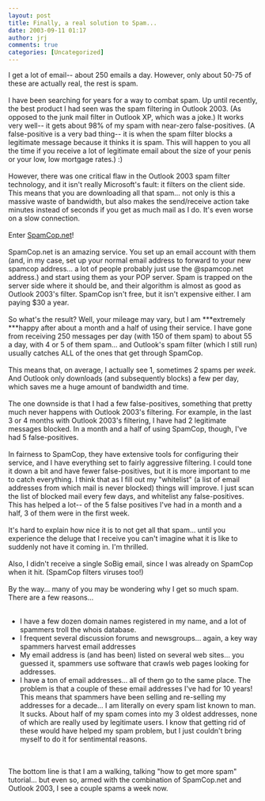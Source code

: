 ```yaml
---
layout: post
title: Finally, a real solution to Spam...
date: 2003-09-11 01:17
author: jrj
comments: true
categories: [Uncategorized]
---
```

I get a lot of email-- about 250 emails a day. However, only about 50-75 of these are actually real, the rest is spam.
<br />
<br />I have been searching for years for a way to combat spam. Up until recently, the best product I had seen was the spam filtering in Outlook 2003. (As opposed to the junk mail filter in Outlook XP, which was a joke.) It works very well-- it gets about 98% of my spam with near-zero false-positives. (A false-positive is a very bad thing-- it is when the spam filter blocks a legitimate message because it thinks it is spam. This will happen to you all the time if you receive a lot of legitimate email about the size of your penis or your low, low mortgage rates.)  :)
<br />
<br />However, there was one critical flaw in the Outlook 2003 spam filter technology, and it isn't really Microsoft's fault: it filters on the client side. This means that you are downloading all that spam... not only is this a massive waste of bandwidth, but also makes the send/receive action take minutes instead of seconds if you get as much mail as I do. It's even worse on a slow connection.
<br />
<br />Enter <a href="http://www.spamcop.net/" target="_new">SpamCop.net</a>!
<br />
<br />SpamCop.net is an amazing service. You set up an email account with them (and, in my case, set up your normal email address to forward to your new spamcop address... a lot of people probably just use the @spamcop.net address.) and start using them as your POP server. Spam is trapped on the server side where it should be, and their algorithm is almost as good as Outlook 2003's filter. SpamCop isn't free, but it isn't expensive either. I am paying $30 a year.
<br />
<br />So what's the result? Well, your mileage may vary, but I am ***extremely ***happy after about a month and a half of using their service. I have gone from receiving 250 messages per day (with 150 of them spam) to about 55 a day, with 4 or 5 of them spam... and Outlook's spam filter (which I still run) usually catches ALL of the ones that get through SpamCop.
<br />
<br />This means that, on average, I actually see 1, sometimes 2 spams per *week*. And Outlook only downloads (and subsequently blocks) a few per day, which saves me a huge amount of bandwidth and time.
<br />
<br />The one downside is that I had a few false-positives, something that pretty much never happens with Outlook 2003's filtering. For example, in the last 3 or 4 months with Outlook 2003's filtering, I have had 2 legitimate messages blocked. In a month and a half of using SpamCop, though, I've had 5 false-positives.
<br />
<br />In fairness to SpamCop, they have extensive tools for configuring their service, and I have everything set to fairly aggressive filtering. I could tone it down a bit and have fewer false-positives, but it is more important to me to catch everything. I think that as I fill out my "whitelist" (a list of email addresses from which mail is never blocked) things will improve. I just scan the list of blocked mail every few days, and whitelist any false-positives. This has helped a lot-- of the 5 false positives I've had in a month and a half, 3 of them were in the first week.
<br />
<br />It's hard to explain how nice it is to not get all that spam... until you experience the deluge that I receive you can't imagine what it is like to suddenly not have it coming in. I'm thrilled.
<br />
<br />Also, I didn't receive a single SoBig email, since I was already on SpamCop when it hit. (SpamCop filters viruses too!)
<br />
<br />By the way... many of you may be wondering why I get so much spam. There are a few reasons...
<br /><ul>
<br /> <li> I have a few dozen domain names registered in my name, and a lot of spammers troll the whois database.
<br /> </li><li> I frequent several discussion forums and newsgroups... again, a key way spammers harvest email addresses
<br /> </li><li> My email address is (and has been) listed on several web sites... you guessed it, spammers use software that crawls web pages looking for addresses.
<br /> </li><li> I have a ton of email addresses... all of them go to the same place. The problem is that a couple of these email addresses I've had for 10 years! This means that spammers have been selling and re-selling my addresses for a decade... I am literally on every spam list known to man. It sucks. About half of my spam comes into my 3 oldest addresses, none of which are really used by legitimate users. I know that getting rid of these would have helped my spam problem, but I just couldn't bring myself to do it for sentimental reasons.
<br /></li></ul>
<br />
<br />The bottom line is that I am a walking, talking "how to get more spam" tutorial... but even so, armed with the combination of SpamCop.net and Outlook 2003, I see a couple spams a week now.
